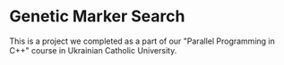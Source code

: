 # Genetic Marker Search

This is a project we completed as a part of our "Parallel Programming in C++" course in Ukrainian Catholic University. 
